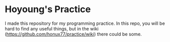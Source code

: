 Hoyoung's Practice
========

I made this repository for my programming practice.
In this repo, you will be hard to find any useful things, but in the wiki (https://github.com/honux77/practice/wiki) there could be some. 

